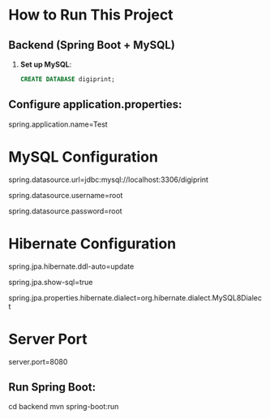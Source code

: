 # How to Run This Project

## Backend (Spring Boot + MySQL)
1. **Set up MySQL**:
   ```sql
   CREATE DATABASE digiprint;

## Configure application.properties:
   
spring.application.name=Test
# MySQL Configuration
spring.datasource.url=jdbc:mysql://localhost:3306/digiprint

spring.datasource.username=root

spring.datasource.password=root

# Hibernate Configuration
spring.jpa.hibernate.ddl-auto=update

spring.jpa.show-sql=true

spring.jpa.properties.hibernate.dialect=org.hibernate.dialect.MySQL8Dialect

# Server Port
server.port=8080

## Run Spring Boot:

cd backend
mvn spring-boot:run
